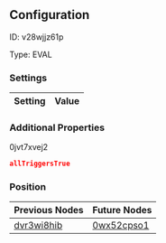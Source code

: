 # <nil>
## Configuration
ID:  v28wjjz61p

Type: EVAL 


### Settings
| Setting | Value  |
| :------------------------ | ---------------------------------------- |
 




### Additional Properties
0jvt7xvej2
 ```json 
allTriggersTrue
```




### Position
| Previous Nodes | Future Nodes |
| :------------- | ------------ |
| [dvr3wi8hib](./dvr3wi8hib.md) | [0wx52cpso1](./0wx52cpso1.md) |